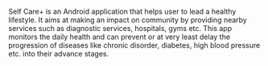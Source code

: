 Self Care+ is an Android application that helps user to lead a healthy lifestyle. It aims at making an impact on community by providing nearby services such as diagnostic services, hospitals, gyms etc. 
This app monitors the daily health and can prevent or at very least delay the progression of diseases like chronic disorder, diabetes, high blood pressure etc. into their advance stages.
